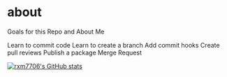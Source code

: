 # about
Goals for this Repo and About Me

Learn to commit code
Learn to create a branch 
Add commit hooks
Create pull reviews 
Publish a package
Merge Request

[![rxm7706's GitHub stats](https://github-readme-stats.vercel.app/api?username=rxm7706&show_icons=true&show=reviews,discussions_started,discussions_answered,prs_merged,prs_merged_percentage)](https://github.com/rxm7706/github-readme-stats)
